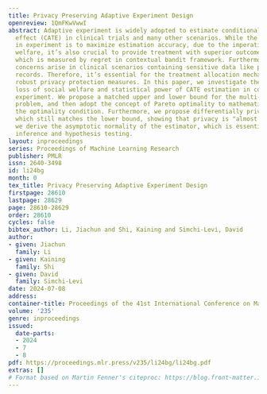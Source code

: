 ```yaml
---
title: Privacy Preserving Adaptive Experiment Design
openreview: 1QmFKwVwwI
abstract: Adaptive experiment is widely adopted to estimate conditional average treatment
  effect (CATE) in clinical trials and many other scenarios. While the primary goal
  in experiment is to maximize estimation accuracy, due to the imperative of social
  welfare, it’s also crucial to provide treatment with superior outcomes to patients,
  which is measured by regret in contextual bandit framework. Furthermore, privacy
  concerns arise in clinical scenarios containing sensitive data like patients health
  records. Therefore, it’s essential for the treatment allocation mechanism to incorporate
  robust privacy protection measures. In this paper, we investigate the tradeoff between
  loss of social welfare and statistical power of CATE estimation in contextual bandit
  experiment. We propose a matched upper and lower bound for the multi-objective optimization
  problem, and then adopt the concept of Pareto optimality to mathematically characterize
  the optimality condition. Furthermore, we propose differentially private algorithms
  which still matches the lower bound, showing that privacy is "almost free". Additionally,
  we derive the asymptotic normality of the estimator, which is essential in statistical
  inference and hypothesis testing.
layout: inproceedings
series: Proceedings of Machine Learning Research
publisher: PMLR
issn: 2640-3498
id: li24bg
month: 0
tex_title: Privacy Preserving Adaptive Experiment Design
firstpage: 28610
lastpage: 28629
page: 28610-28629
order: 28610
cycles: false
bibtex_author: Li, Jiachun and Shi, Kaining and Simchi-Levi, David
author:
- given: Jiachun
  family: Li
- given: Kaining
  family: Shi
- given: David
  family: Simchi-Levi
date: 2024-07-08
address:
container-title: Proceedings of the 41st International Conference on Machine Learning
volume: '235'
genre: inproceedings
issued:
  date-parts:
  - 2024
  - 7
  - 8
pdf: https://proceedings.mlr.press/v235/li24bg/li24bg.pdf
extras: []
# Format based on Martin Fenner's citeproc: https://blog.front-matter.io/posts/citeproc-yaml-for-bibliographies/
---
```

